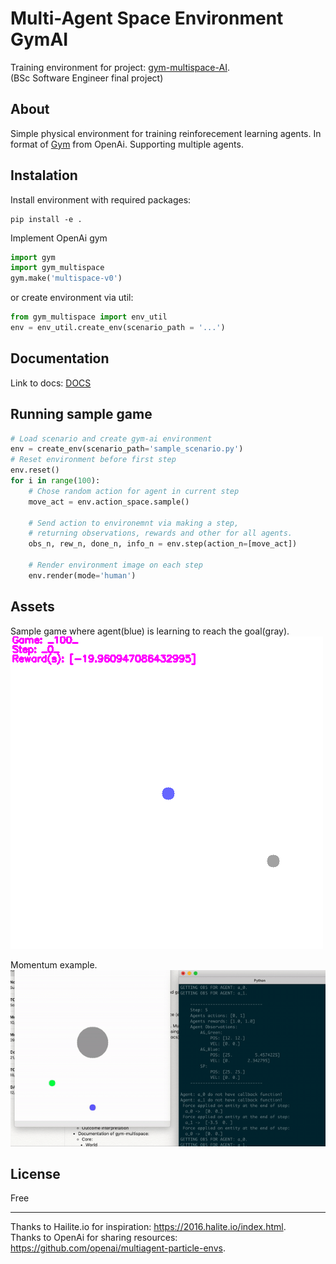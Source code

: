 # Multi-Agent Space Environment GymAI

Training environment for project: [gym-multispace-AI](https://github.com/matiktli/gym-multispace-ai).\
(BSc Software Engineer final project)

## About

Simple physical environment for training reinforecement learning agents. In format of [Gym](https://gym.openai.com/) from OpenAi. Supporting multiple agents.

## Instalation

Install environment with required packages: 
```
pip install -e .
```

Implement OpenAi gym
```python
import gym
import gym_multispace
gym.make('multispace-v0')
```

or create environment via util:
```python
from gym_multispace import env_util
env = env_util.create_env(scenario_path = '...')
```

## Documentation

Link to docs: [DOCS](https://github.com/matiktli/gym-multispace/blob/master/gym_multispace/README.md)

## Running sample game
```python
# Load scenario and create gym-ai environment
env = create_env(scenario_path='sample_scenario.py')
# Reset environment before first step
env.reset()
for i in range(100):
    # Chose random action for agent in current step
    move_act = env.action_space.sample()
    
    # Send action to environemnt via making a step,
    # returning observations, rewards and other for all agents.
    obs_n, rew_n, done_n, info_n = env.step(action_n=[move_act])

    # Render environment image on each step
    env.render(mode='human')
```

## Assets

Sample game where agent(blue) is learning to reach the goal(gray).\
![](assets/example_learning.gif)


Momentum example.\
![](assets/momentum.gif)

## License

Free

---

Thanks to Hailite.io for inspiration: <https://2016.halite.io/index.html>.\
Thanks to OpenAi for sharing resources: <https://github.com/openai/multiagent-particle-envs>.
